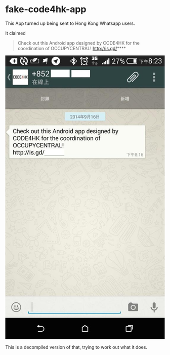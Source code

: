 fake-code4hk-app
================

This App turned up being sent to Hong Kong Whatsapp users.

It claimed

> Check out this Android app designed by
> CODE4HK for the coordination of
> OCCUPYCENTRAL!
> http://is.gd/****

![Original Screenshot](https://raw.githubusercontent.com/matthewrudy/fake-code4hk-app/master/assets/code4hk-fake-app.jpg)

This is a decompiled version of that,
trying to work out what it does.
